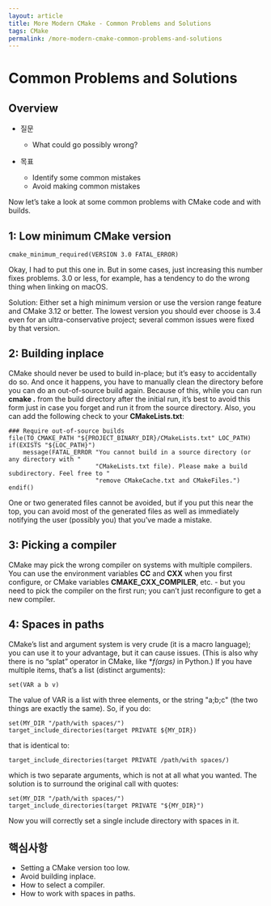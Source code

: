 ```yaml
---
layout: article
title: More Modern CMake - Common Problems and Solutions  
tags: CMake
permalink: /more-modern-cmake-common-problems-and-solutions
---
```


# Common Problems and Solutions

## Overview

* 질문
  * What could go possibly wrong?

* 목표
  * Identify some common mistakes
  * Avoid making common mistakes

Now let’s take a look at some common problems with CMake code and with builds.

## 1: Low minimum CMake version

```
cmake_minimum_required(VERSION 3.0 FATAL_ERROR)
```

Okay, I had to put this one in. But in some cases, just increasing this number fixes problems. 3.0 or less, for example, has a tendency to do the wrong thing when linking on macOS.

Solution: Either set a high minimum version or use the version range feature and CMake 3.12 or better. The lowest version you should ever choose is 3.4 even for an ultra-conservative project; several common issues were fixed by that version.

## 2: Building inplace

CMake should never be used to build in-place; but it’s easy to accidentally do so. And once it happens, you have to manually clean the directory before you can do an out-of-source build again. Because of this, while you can run **cmake .** from the build directory after the initial run, it’s best to avoid this form just in case you forget and run it from the source directory. Also, you can add the following check to your **CMakeLists.txt**:

```
### Require out-of-source builds
file(TO_CMAKE_PATH "${PROJECT_BINARY_DIR}/CMakeLists.txt" LOC_PATH)
if(EXISTS "${LOC_PATH}")
    message(FATAL_ERROR "You cannot build in a source directory (or any directory with "
                        "CMakeLists.txt file). Please make a build subdirectory. Feel free to "
                        "remove CMakeCache.txt and CMakeFiles.")
endif()
```
One or two generated files cannot be avoided, but if you put this near the top, you can avoid most of the generated files as well as immediately notifying the user (possibly you) that you’ve made a mistake.

## 3: Picking a compiler

CMake may pick the wrong compiler on systems with multiple compilers. You can use the environment variables **CC** and **CXX** when you first configure, or CMake variables **CMAKE_CXX_COMPILER**, etc. - but you need to pick the compiler on the first run; you can’t just reconfigure to get a new compiler.

## 4: Spaces in paths

CMake’s list and argument system is very crude (it is a macro language); you can use it to your advantage, but it can cause issues. (This is also why there is no “splat” operator in CMake, like **f(*args)** in Python.) If you have multiple items, that’s a list (distinct arguments):
```
set(VAR a b v)
```
The value of VAR is a list with three elements, or the string "a;b;c" (the two things are exactly the same). So, if you do:
```
set(MY_DIR "/path/with spaces/")
target_include_directories(target PRIVATE ${MY_DIR})
```
that is identical to:
```
target_include_directories(target PRIVATE /path/with spaces/)
```
which is two separate arguments, which is not at all what you wanted. The solution is to surround the original call with quotes:
```
set(MY_DIR "/path/with spaces/")
target_include_directories(target PRIVATE "${MY_DIR}")
```
Now you will correctly set a single include directory with spaces in it.

## 핵심사항

* Setting a CMake version too low.
* Avoid building inplace.
* How to select a compiler.
* How to work with spaces in paths.